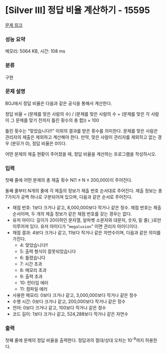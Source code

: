 # [Silver III] 정답 비율 계산하기 - 15595 

[문제 링크](https://www.acmicpc.net/problem/15595) 

### 성능 요약

메모리: 5064 KB, 시간: 108 ms

### 분류

구현

### 문제 설명

<p>BOJ에서 정답 비율은 다음과 같은 공식을 통해서 계산한다.</p>

<p>정답 비율 = (문제를 맞은 사람의 수) / (문제를 맞은 사람의 수 + (문제를 맞은 각 사람이 그 문제를 맞기 전까지 틀린 횟수의 총 합)) × 100</p>

<p>틀린 횟수는 "<span class="result-ac">맞았습니다!!</span>" 이외의 결과를 받은 횟수를 의미한다. 문제를 맞은 사람은 관리자의 제출은 제외하고 계산해야 한다. 만약, 맞은 사람이 관리자를 제외하고 없는 경우 (분모가 0), 정답 비율은 0이다.</p>

<p>어떤 문제의 제출 현황이 주어졌을 때, 정답 비율을 계산하는 프로그램을 작성하시오.</p>

### 입력 

 <p>첫째 줄에 어떤 문제의 총 제출 횟수 N(1 ≤ N ≤ 200,000)이 주어진다.</p>

<p>둘째 줄부터 N개의 줄에 각 제출의 정보가 제출 번호 순서대로 주어진다. 제출 정보는 총 7가지가 공백 하나로 구분되어져 있으며, 다음과 같은 순서로 주어진다.</p>

<ul>
	<li>채점 번호: 1보다 크거나 같고, 8,000,000보다 작거나 같은 정수. 채점 번호는 제출 순서이며, 두 개의 제출 정보가 같은 채점 번호를 갖는 경우는 없다.</li>
	<li>유저 아이디: 길이가 20이하인 문자열, 알파벳 소문자와 대문자, 숫자, 밑 줄(<code>_</code>)로만 이루어져 있다. 유저 아이디가 "<code>megalusion</code>" 이면 관리자 아이디이다.</li>
	<li>채점 결과: 4보다 크거나 같고, 11보다 작거나 같은 자연수이며, 다음과 같은 의미를 가진다.
	<ul>
		<li>4: <span class="result-ac">맞았습니다!!</span></li>
		<li>5: <span class="result-pe">출력 형식이 잘못되었습니다</span></li>
		<li>6: <span class="result-wa">틀렸습니다</span></li>
		<li>7: <span class="result-tle">시간 초과</span></li>
		<li>8: <span class="result-mle">메모리 초과</span></li>
		<li>9: <span class="result-ole">출력 초과</span></li>
		<li>10: <span class="result-rte">런타임 에러</span></li>
		<li>11: <span class="result-ce">컴파일 에러</span></li>
	</ul>
	</li>
	<li>사용한 메모리: 0보다 크거나 같고, 3,000,000보다 작거나 같은 정수</li>
	<li>수행 시간: 0보다 크거나 같고, 200,000보다 작거나 같은 정수</li>
	<li>언어: 0보다 크거나 같고, 100보다 작거나 같은 정수</li>
	<li>코드 길이: 1보다 크거나 같고, 524,288보다 작거나 같은 자연수</li>
</ul>

### 출력 

 <p>첫째 줄에 문제의 정답 비율을 출력한다. 정답과의 절대/상대 오차는 10<sup>-9</sup>까지 허용한다.</p>


